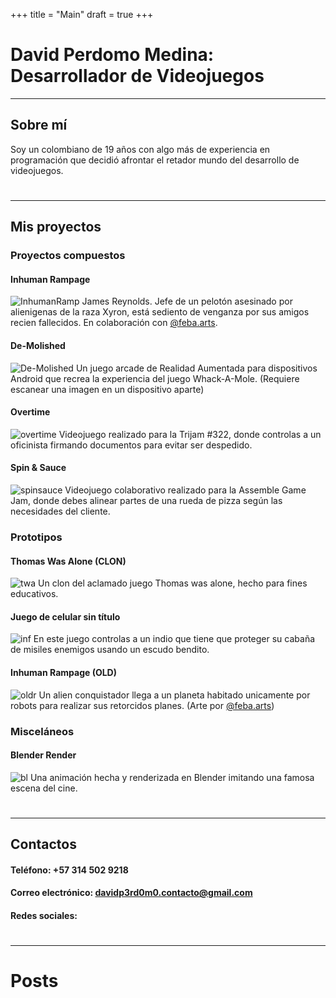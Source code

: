 +++
title = "Main"
draft = true
+++
# David Perdomo Medina: Desarrollador de Videojuegos
---------------------------
## Sobre mí
Soy un colombiano de 19 años con algo más de experiencia en programación que decidió afrontar el retador mundo del desarrollo de videojuegos.
# 
---------------------------
## Mis proyectos
### Proyectos compuestos

#### Inhuman Rampage
![InhumanRamp](images/ir.png)
James Reynolds. Jefe de un pelotón asesinado por alienigenas de la raza Xyron, está sediento de venganza por sus amigos recien fallecidos. En colaboración con [@feba.arts](https://www.instagram.com/feba.arts/).

#### De-Molished
![De-Molished](images/moles.png 'mole')
Un juego arcade de Realidad Aumentada para dispositivos Android que recrea la experiencia del juego Whack-A-Mole. (Requiere escanear una imagen en un dispositivo aparte)

#### Overtime
![overtime](images/ot.png)
Videojuego realizado para la Trijam #322, donde controlas a un oficinista firmando documentos para evitar ser despedido.

#### Spin & Sauce
![spinsauce](images/spin.png)
Videojuego colaborativo realizado para la Assemble Game Jam, donde debes alinear partes de una rueda de pizza según las necesidades del cliente.

### Prototipos
#### Thomas Was Alone (CLON)
![twa](images/twa.png)
Un clon del aclamado juego Thomas was alone, hecho para fines educativos.

#### Juego de celular sin título
![inf](images/ind.png)
En este juego controlas a un indio que tiene que proteger su cabaña de misiles enemigos usando un escudo bendito.

#### Inhuman Rampage (OLD)
![oldr](images/oldir.png)
Un alien conquistador llega a un planeta habitado unicamente por robots para realizar sus retorcidos planes. (Arte por [@feba.arts](https://www.instagram.com/feba.arts/))

### Misceláneos
#### Blender Render
![bl](images/blend.png)
Una animación hecha y renderizada en Blender imitando una famosa escena del cine.
# 
---------------------------
## Contactos
#### Teléfono: +57 314 502 9218
#### Correo electrónico: davidp3rd0m0.contacto@gmail.com
#### Redes sociales: 

# 
---------------------------
# Posts